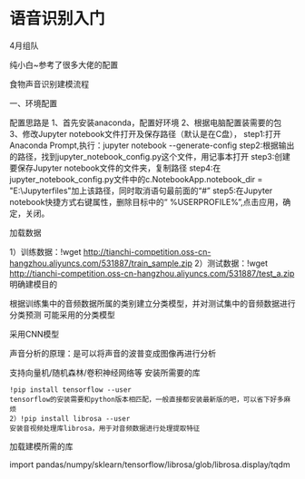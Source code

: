 # 语音识别入门
4月组队

纯小白~参考了很多大佬的配置


食物声音识别建模流程

一、环境配置

配置思路是
1、首先安装anaconda，配置好环境
2、根据电脑配置装需要的包
3、修改Jupyter notebook文件打开及保存路径（默认是在C盘），
    step1:打开Anaconda Prompt,执行：jupyter notebook --generate-config
    step2:根据输出的路径，找到jupyter_notebook_config.py这个文件，用记事本打开
    step3:创建要保存Jupyter notebook文件的文件夹，复制路径
    step4:在jupyter_notebook_config.py文件中的c.NotebookApp.notebook_dir = "E:\Jupyterfiles"加上该路径，同时取消语句最前面的“#”
    step5:在Jupyter notebook快捷方式右键属性，删除目标中的“ %USERPROFILE%”,点击应用，确定，关闭。

加载数据

1）训练数据：!wget http://tianchi-competition.oss-cn-hangzhou.aliyuncs.com/531887/train_sample.zip
2）测试数据：!wget http://tianchi-competition.oss-cn-hangzhou.aliyuncs.com/531887/test_a.zip
明确建模目的

根据训练集中的音频数据所属的类别建立分类模型，并对测试集中的音频数据进行分类预测
可能采用的分类模型


采用CNN模型

声音分析的原理：是可以将声音的波普变成图像再进行分析

支持向量机/随机森林/卷积神经网络等
安装所需要的库

    !pip install tensorflow --user
    tensorflow的安装需要和python版本相匹配，一般直接都安装最新版的吧，可以省下好多麻烦
    2）!pip install librosa --user
    安装音视频处理库librosa，用于对音频数据进行处理提取特征

加载建模所需的库

import pandas/numpy/sklearn/tensorflow/librosa/glob/librosa.display/tqdm

